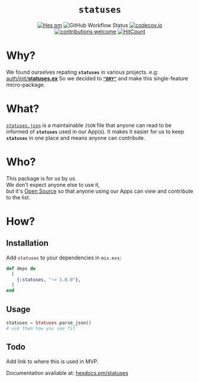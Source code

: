 <div align="center">

# `statuses`

[![Hex pm](http://img.shields.io/hexpm/v/statuses.svg?style=flat-square)](https://hex.pm/packages/statuses)
![GitHub Workflow Status](https://img.shields.io/github/workflow/status/dwyl/statuses/Elixir%20CI?label=build&style=flat-square)
[![codecov.io](https://img.shields.io/codecov/c/github/dwyl/statuses/main.svg?style=flat-square)](http://codecov.io/github/dwyl/statuses?branch=main)
[![contributions welcome](https://img.shields.io/badge/contributions-welcome-brightgreen.svg?style=flat-square)](https://github.com/dwyl/statuses#contributing)
[![HitCount](http://hits.dwyl.com/dwyl/statuses.svg)](http://hits.dwyl.com/dwyl/statuses)

</div>

# Why?

We found ourselves repating **`statuses`**
in various projects.
e.g:
[auth/init/**statuses.ex**](https://github.com/dwyl/auth/blob/568d0fd7a4a4f7ec53514c76e0e263c3f82e61ca/lib/auth/init/statuses.ex#L3-L106)
So we decided to 
[**`"DRY"`**](https://en.wikipedia.org/wiki/Don't_repeat_yourself)
and make this single-feature micro-package.
# What?

[`statuses.json`](https://github.com/dwyl/statuses/blob/main/statuses.json)
is a maintainable `JSON` file
that anyone can read 
to be informed of **`statuses`**
used in our App(s).
It makes it easier for us to keep **`statuses`**
in one place 
and means 
anyone can contribute.
# Who?

This package is for us by us. <br />
We don't expect anyone else to use it, <br />
but it's 
[Open Source](https://github.com/dwyl/intellectual-property)
so that
anyone using our Apps can view 
and contribute to the list.

# How?
## Installation

Add `statuses` 
to your dependencies 
in `mix.exs`:

```elixir
def deps do
  [
    {:statuses, "~> 1.0.0"},
  ]
end
```

## Usage

```elixir
statuses = Statuses.parse_json()
# use them how you see fit
```

## Todo

Add link to where this is used in MVP.

Documentation available at: 
[hexdocs.pm/statuses](https://hexdocs.pm/statuses)

